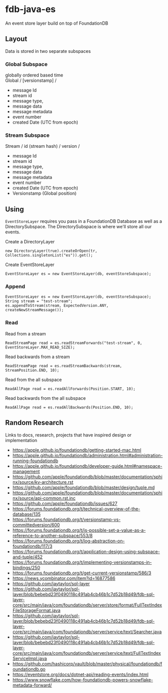 # fdb-java-es

An event store layer build on top of FoundationDB

## Layout

Data is stored in two separate subspaces

### Global Subspace

globally ordered based time  
Global / [versionstamp] /

* message Id
* stream id 
* message type, 
* message data 
* message metadata 
* event number
* created Date (UTC from epoch)
                

### Stream Subspace

Stream / id (stream hash) / version /  

* message Id
* stream id 
* message type, 
* message data 
* message metadata 
* event number
* created Date (UTC from epoch)
* Versionstamp (Global position)

## Using

`EventStoreLayer` requires you pass in a FoundationDB Database as well as a DirectorySubspace. 
The DirectorySubspace is where we'll store all our events. 

Create a DirectoryLayer

``` 
new DirectoryLayer(true).createOrOpen(tr, Collections.singletonList("es")).get();
```

Create EventStoreLayer
```
EventStoreLayer es = new EventStoreLayer(db, eventStoreSubspace);
```


### Append

```
EventStoreLayer es = new EventStoreLayer(db, eventStoreSubspace);
String stream = "test-stream";
es.appendToStream(stream, ExpectedVersion.ANY, createNewStreamMessage());
```


### Read

Read from a stream

```
ReadStreamPage read = es.readStreamForwards("test-stream", 0, EventStoreLayer.MAX_READ_SIZE);
```

Read backwards from a stream
```
ReadStreamPage read = es.readStreamBackwards(stream, StreamPosition.END, 10);
```

Read from the all subspace
```
ReadAllPage read = es.readAllForwards(Position.START, 10);
```

Read backwards from the all subspace
```
ReadAllPage read = es.readAllBackwards(Position.END, 10);
```


## Random Research

Links to docs, research, projects that have inspired design or implementation

- https://apple.github.io/foundationdb/getting-started-mac.html
- https://apple.github.io/foundationdb/administration.html#administration-running-foundationdb
- https://apple.github.io/foundationdb/developer-guide.html#namespace-management
- https://github.com/apple/foundationdb/blob/master/documentation/sphinx/source/kv-architecture.rst
- https://github.com/apple/foundationdb/blob/master/design/tuple.md
- https://github.com/apple/foundationdb/blob/master/documentation/sphinx/source/api-common.rst.inc
- https://github.com/apple/foundationdb/issues/627
- https://forums.foundationdb.org/t/technical-overview-of-the-database/135
- https://forums.foundationdb.org/t/versionstamp-vs-committedversion/600
- https://forums.foundationdb.org/t/is-possible-set-a-value-as-a-reference-to-another-subspace/553/8
- https://forums.foundationdb.org/t/log-abstraction-on-foundationdb/117/3
- https://forums.foundationdb.org/t/application-design-using-subspace-and-tuple/452
- https://forums.foundationdb.org/t/implementing-versionstamps-in-bindings/250
- https://forums.foundationdb.org/t/get-current-versionstamp/586/3
- https://news.ycombinator.com/item?id=16877586
- https://github.com/jaytaylor/sql-layer
- https://github.com/jaytaylor/sql-layer/blob/bebebd23f0490118c491ab4cb46b1c7d52b18d49/fdb-sql-layer-core/src/main/java/com/foundationdb/server/store/format/FullTextIndexFileStorageFormat.java
- https://github.com/jaytaylor/sql-layer/blob/bebebd23f0490118c491ab4cb46b1c7d52b18d49/fdb-sql-layer-core/src/main/java/com/foundationdb/server/service/text/Searcher.java
- https://github.com/jaytaylor/sql-layer/blob/bebebd23f0490118c491ab4cb46b1c7d52b18d49/fdb-sql-layer-core/src/main/java/com/foundationdb/server/service/text/FullTextIndexServiceImpl.java
- https://github.com/hashicorp/vault/blob/master/physical/foundationdb/foundationdb.go
- https://eventstore.org/docs/dotnet-api/reading-events/index.html
- https://www.snowflake.com/how-foundationdb-powers-snowflake-metadata-forward/
